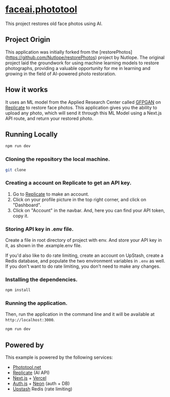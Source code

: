 # [faceai.phototool](https://faceai.phototool.net/)

This project restores old face photos using AI.

## Project Origin
This application was initially forked from the [restorePhotos] (https://github.com/Nutlope/restorePhotos) project by Nutlope. The original project laid the groundwork for using machine learning models to restore photographs, providing a valuable opportunity for me in learning and growing in the field of AI-powered photo restoration.

## How it works

It uses an ML model from the Applied Research Center called [GFPGAN](https://github.com/TencentARC/GFPGAN) on [Replicate](https://replicate.com/) to restore face photos. This application gives you the ability to upload any photo, which will send it through this ML Model using a Next.js API route, and return your restored photo.

## Running Locally

```bash
npm run dev
```

### Cloning the repository the local machine.

```bash
git clone
```

### Creating a account on Replicate to get an API key.

1. Go to [Replicate](https://replicate.com/) to make an account.
2. Click on your profile picture in the top right corner, and click on "Dashboard".
3. Click on "Account" in the navbar. And, here you can find your API token, copy it.

### Storing API key in .env file.

Create a file in root directory of project with env. And store your API key in it, as shown in the .example.env file.

If you'd also like to do rate limiting, create an account on UpStash, create a Redis database, and populate the two environment variables in `.env` as well. If you don't want to do rate limiting, you don't need to make any changes.

### Installing the dependencies.

```bash
npm install
```

### Running the application.

Then, run the application in the command line and it will be available at `http://localhost:3000`.

```bash
npm run dev
```

## Powered by

This example is powered by the following services:

- [Phototool.net](https://phototool.net)
- [Replicate](https://replicate.com) (AI API)
- [Next.js](https.//nextjs.org) + [Vercel](https://vercel.com)
- [Auth.js](https://authjs.dev/) + [Neon](https://neon.tech/) (auth + DB)
- [Upstash](https://upstash.com/) Redis (rate limiting)
